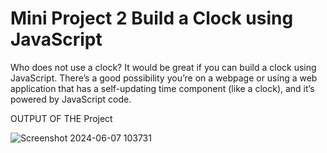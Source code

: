 # Mini Project 2 Build a Clock using JavaScript
Who does not use a clock? It would be great if you can build a clock using JavaScript. There’s a good possibility you’re on a webpage or using a web application that has a self-updating time component (like a clock), and it’s powered by JavaScript code.


OUTPUT OF THE Project

![Screenshot 2024-06-07 103731](https://github.com/RVKMohan/Clock-JavaScript/assets/107797667/9c42baa1-8d55-4002-b12c-e8d31d2c5d98)





